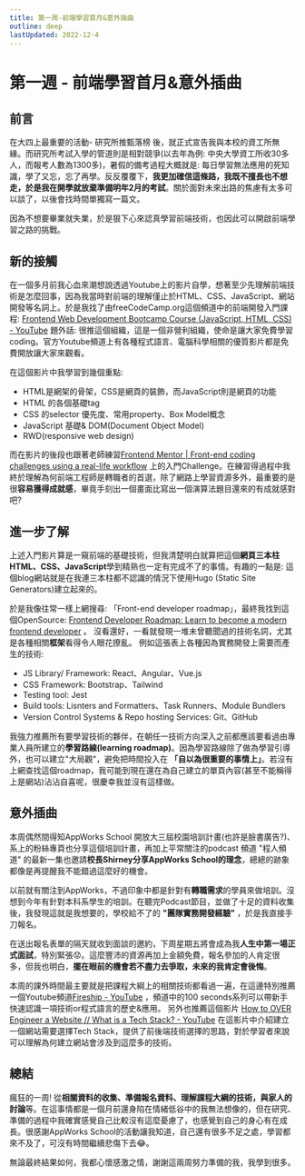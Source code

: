 ```yaml
---
title: 第一周-前端學習首月&意外插曲
outline: deep
lastUpdated: 2022-12-4
---
```

# 第一週 - 前端學習首月&意外插曲

## 前言
在大四上最重要的活動- 研究所推甄落榜 後，就正式宣告我與本校的資工所無緣。而研究所考試入學的管道則是相對競爭(以去年為例: 中央大學資工所收30多人，而報考人數為1300多)，暑假的備考過程大概就是: 每日學習無法應用的死知識，學了又忘，忘了再學。反反覆覆下，**我更加確信這條路，我既不擅長也不想走，於是我在開學就放棄準備明年2月的考試**。關於面對未來出路的焦慮有太多可以談了，以後會找時間單獨寫一篇文。

因為不想要畢業就失業，於是狠下心來認真學習前端技術，也因此可以開啟前端學習之路的挑戰。

## 新的接觸
在一個多月前我心血來潮想說透過Youtube上的影片自學，想著至少先理解前端技術是怎麼回事，因為我當時對前端的理解僅止於HTML、CSS、JavaScript、網站開發等名詞上。於是我找了由freeCodeCamp.org這個頻道中的前端開發入門課程:
[Frontend Web Development Bootcamp Course (JavaScript, HTML, CSS) - YouTube](https://www.youtube.com/watch?v=zJSY8tbf_ys)
題外話: 很推這個組織，這是一個非營利組織，使命是讓大家免費學習coding。官方Youtube頻道上有各種程式語言、電腦科學相關的優質影片都是免費開放讓大家來觀看。

在這個影片中我學習到幾個重點:
- HTML是網架的骨架，CSS是網頁的裝飾，而JavaScript則是網頁的功能
- HTML 的各個基礎tag
- CSS 的selector 優先度、常用property、Box Model概念
- JavaScript 基礎& DOM(Document Object Model)
- RWD(responsive web design)

而在影片的後段也跟著老師練習[Frontend Mentor | Front-end coding challenges using a real-life workflow](https://www.frontendmentor.io/home)  上的入門Challenge。在練習得過程中我終於理解為何前端工程師是轉職者的首選，除了網路上學習資源多外，最重要的是很**容易獲得成就感**，畢竟手刻出一個畫面比寫出一個演算法題目還來的有成就感對吧?

## 進一步了解
上述入門影片算是一窺前端的基礎技術，但我清楚明白就算把這個**網頁三本柱HTML、CSS、JavaScript**學到精熟也一定有完成不了的事情。有趣的一點是: 這個blog網站就是在我連三本柱都不認識的情況下使用Hugo (Static Site Generators)建立起來的。 

於是我像往常一樣上網搜尋: 「Front-end  developer roadmap」，最終我找到這個OpenSource: [Frontend Developer Roadmap: Learn to become a modern frontend developer](https://roadmap.sh/frontend)  。
沒看還好，一看就發現一堆未曾聽聞過的技術名詞，尤其是各種相關**框架**看得令人眼花撩亂。
例如這張表上各種因為實務開發上需要而產生的技術:
- JS Library/ Framework: React、Angular、Vue.js
- CSS Framework: Bootstrap、Tailwind
- Testing tool: Jest
- Build tools: Lisnters and Formatters、Task Runners、Module Bundlers
- Version Control Systems & Repo hosting Services: Git、GitHub


我強力推薦所有要學習技術的夥伴，在朝任一技術方向深入之前都應該要看過由專業人員所建立的**學習路線(learning roadmap)**。因為學習路線除了做為學習引導外，也可以建立"大局觀"，避免把時間投入在 **「自以為很重要的事情上」**。若沒有上網查找這個roadmap，我可能到現在還在為自己建立的單頁內容(甚至不能稱得上是網站)沾沾自喜呢，很慶幸我並沒有這樣做。

## 意外插曲
本周偶然間得知AppWorks School 開放大三屆校園培訓計畫(也許是臉書廣告?)、系上的粉絲專頁也分享這個培訓計畫，再加上平常關注的podcast 頻道 "程人頻道" 的最新一集也邀請**校長Shirney分享AppWorks School的理念**，總總的跡象都像是再提醒我不能錯過這麼好的機會。

以前就有關注到AppWorks，不過印象中都是針對有**轉職需求**的學員來做培訓。沒想到今年有針對本科系學生的培訓。在聽完Podcast節目，並做了十足的資料收集後，我發現這就是我想要的，學校給不了的 **"團隊實務開發經驗"** ，於是我直接手刀報名。

在送出報名表單的隔天就收到面談的邀約，下周星期五將會成為我**人生中第一場正式面試**，特別緊張😟。這麼豐沛的資源再加上金額免費，報名參加的人肯定很多，但我也明白，**擺在眼前的機會若不盡力去爭取，未來的我肯定會後悔**。

本周的課外時間最主要就是把課程大綱上的相關技術都看過一遍，在這邊特別推薦一個Youtube頻道[Fireship - YouTube](https://www.youtube.com/@Fireship)  ，頻道中的100 seconds系列可以帶新手快速認識一項技術or程式語言的歷史&應用。 另外也推薦這個影片 [How to OVER Engineer a Website // What is a Tech Stack? - YouTube](https://www.youtube.com/watch?v=Sxxw3qtb3_g)  在這影片中介紹建立一個網站需要選擇Tech Stack，提供了前後端技術選擇的思路，對於學習者來說可以理解為何建立網站會涉及到這麼多的技術。

## 總結
瘋狂的一周! 從**相關資料的收集、準備報名資料、理解課程大綱的技術，與家人的討論**等。在這事情都是一個月前還身陷在情緒低谷中的我無法想像的，但在研究、準備的過程中我確實感覺自己比較沒有這麼憂慮了，也感覺到自己的身心有在成長。很感謝AppWorks School的活動讓我知道，自己還有很多不足之處，學習都來不及了，可沒有時間繼續悲傷下去😂。

無論最終結果如何，我都心懷感激之情，謝謝這兩周努力準備的我，我學到很多。


> 
